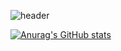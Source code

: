 ![header](https://capsule-render.vercel.app/api?type=slice&color=random&height=200&section=header&text=Dev.KMC&fontSize=40)  

[![Anurag's GitHub stats](https://github-readme-stats.vercel.app/api?username=devKMC&show_icons=true&thema=moltack)](https://github.com/anuraghazra/github-readme-stats)

<!--
**devKMC/devKMC** is a ✨ _special_ ✨ repository because its `README.md` (this file) appears on your GitHub profile.

Here are some ideas to get you started:

- 🔭 I’m currently working on ...
- 🌱 I’m currently learning ...
- 👯 I’m looking to collaborate on ...
- 🤔 I’m looking for help with ...
- 💬 Ask me about ...
- 📫 How to reach me: ...
- 😄 Pronouns: ...
- ⚡ Fun fact: ...
-->
